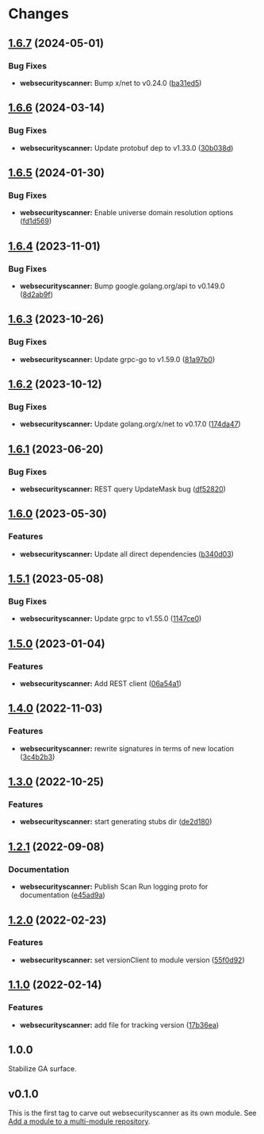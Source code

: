 # Changes

## [1.6.7](https://github.com/googleapis/google-cloud-go/compare/websecurityscanner/v1.6.6...websecurityscanner/v1.6.7) (2024-05-01)


### Bug Fixes

* **websecurityscanner:** Bump x/net to v0.24.0 ([ba31ed5](https://github.com/googleapis/google-cloud-go/commit/ba31ed5fda2c9664f2e1cf972469295e63deb5b4))

## [1.6.6](https://github.com/googleapis/google-cloud-go/compare/websecurityscanner/v1.6.5...websecurityscanner/v1.6.6) (2024-03-14)


### Bug Fixes

* **websecurityscanner:** Update protobuf dep to v1.33.0 ([30b038d](https://github.com/googleapis/google-cloud-go/commit/30b038d8cac0b8cd5dd4761c87f3f298760dd33a))

## [1.6.5](https://github.com/googleapis/google-cloud-go/compare/websecurityscanner/v1.6.4...websecurityscanner/v1.6.5) (2024-01-30)


### Bug Fixes

* **websecurityscanner:** Enable universe domain resolution options ([fd1d569](https://github.com/googleapis/google-cloud-go/commit/fd1d56930fa8a747be35a224611f4797b8aeb698))

## [1.6.4](https://github.com/googleapis/google-cloud-go/compare/websecurityscanner/v1.6.3...websecurityscanner/v1.6.4) (2023-11-01)


### Bug Fixes

* **websecurityscanner:** Bump google.golang.org/api to v0.149.0 ([8d2ab9f](https://github.com/googleapis/google-cloud-go/commit/8d2ab9f320a86c1c0fab90513fc05861561d0880))

## [1.6.3](https://github.com/googleapis/google-cloud-go/compare/websecurityscanner/v1.6.2...websecurityscanner/v1.6.3) (2023-10-26)


### Bug Fixes

* **websecurityscanner:** Update grpc-go to v1.59.0 ([81a97b0](https://github.com/googleapis/google-cloud-go/commit/81a97b06cb28b25432e4ece595c55a9857e960b7))

## [1.6.2](https://github.com/googleapis/google-cloud-go/compare/websecurityscanner/v1.6.1...websecurityscanner/v1.6.2) (2023-10-12)


### Bug Fixes

* **websecurityscanner:** Update golang.org/x/net to v0.17.0 ([174da47](https://github.com/googleapis/google-cloud-go/commit/174da47254fefb12921bbfc65b7829a453af6f5d))

## [1.6.1](https://github.com/googleapis/google-cloud-go/compare/websecurityscanner/v1.6.0...websecurityscanner/v1.6.1) (2023-06-20)


### Bug Fixes

* **websecurityscanner:** REST query UpdateMask bug ([df52820](https://github.com/googleapis/google-cloud-go/commit/df52820b0e7721954809a8aa8700b93c5662dc9b))

## [1.6.0](https://github.com/googleapis/google-cloud-go/compare/websecurityscanner/v1.5.1...websecurityscanner/v1.6.0) (2023-05-30)


### Features

* **websecurityscanner:** Update all direct dependencies ([b340d03](https://github.com/googleapis/google-cloud-go/commit/b340d030f2b52a4ce48846ce63984b28583abde6))

## [1.5.1](https://github.com/googleapis/google-cloud-go/compare/websecurityscanner/v1.5.0...websecurityscanner/v1.5.1) (2023-05-08)


### Bug Fixes

* **websecurityscanner:** Update grpc to v1.55.0 ([1147ce0](https://github.com/googleapis/google-cloud-go/commit/1147ce02a990276ca4f8ab7a1ab65c14da4450ef))

## [1.5.0](https://github.com/googleapis/google-cloud-go/compare/websecurityscanner/v1.4.0...websecurityscanner/v1.5.0) (2023-01-04)


### Features

* **websecurityscanner:** Add REST client ([06a54a1](https://github.com/googleapis/google-cloud-go/commit/06a54a16a5866cce966547c51e203b9e09a25bc0))

## [1.4.0](https://github.com/googleapis/google-cloud-go/compare/websecurityscanner/v1.3.0...websecurityscanner/v1.4.0) (2022-11-03)


### Features

* **websecurityscanner:** rewrite signatures in terms of new location ([3c4b2b3](https://github.com/googleapis/google-cloud-go/commit/3c4b2b34565795537aac1661e6af2442437e34ad))

## [1.3.0](https://github.com/googleapis/google-cloud-go/compare/websecurityscanner/v1.2.1...websecurityscanner/v1.3.0) (2022-10-25)


### Features

* **websecurityscanner:** start generating stubs dir ([de2d180](https://github.com/googleapis/google-cloud-go/commit/de2d18066dc613b72f6f8db93ca60146dabcfdcc))

## [1.2.1](https://github.com/googleapis/google-cloud-go/compare/websecurityscanner/v1.2.0...websecurityscanner/v1.2.1) (2022-09-08)


### Documentation

* **websecurityscanner:** Publish Scan Run logging proto for documentation ([e45ad9a](https://github.com/googleapis/google-cloud-go/commit/e45ad9af568c59151decc0dacedf137653b576dd))

## [1.2.0](https://github.com/googleapis/google-cloud-go/compare/websecurityscanner/v1.1.0...websecurityscanner/v1.2.0) (2022-02-23)


### Features

* **websecurityscanner:** set versionClient to module version ([55f0d92](https://github.com/googleapis/google-cloud-go/commit/55f0d92bf112f14b024b4ab0076c9875a17423c9))

## [1.1.0](https://github.com/googleapis/google-cloud-go/compare/websecurityscanner/v1.0.0...websecurityscanner/v1.1.0) (2022-02-14)


### Features

* **websecurityscanner:** add file for tracking version ([17b36ea](https://github.com/googleapis/google-cloud-go/commit/17b36ead42a96b1a01105122074e65164357519e))

## 1.0.0

Stabilize GA surface.

## v0.1.0

This is the first tag to carve out websecurityscanner as its own module. See
[Add a module to a multi-module repository](https://github.com/golang/go/wiki/Modules#is-it-possible-to-add-a-module-to-a-multi-module-repository).

